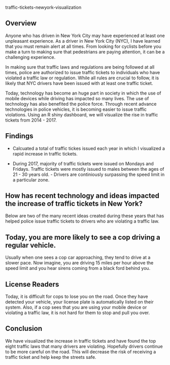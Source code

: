  traffic-tickets-newyork-visualization
 
 Overview
 ---------
Anyone who has driven in New York City may have experienced at least one unpleasant experience. As a driver in New York City (NYC), I have learned that you must remain alert at all times. From looking for cyclists before you make a turn to making  sure that pedestrians are paying attention, it can be a challenging experience. 

In making sure that traffic laws and regulations are being followed at all times, police are authorized to issue traffic tickets to individuals who have violated a traffic law or regulation. While all rules are crucial to follow, it is likely that NYC drivers have been issued  with at least one traffic ticket. 

Today, technology has become an huge part in society in which the use of mobile devices while driving has impacted so many lives. The use of technology has also benefited the police force. Through recent advance technologies in police vehicles, it is becoming easier to issue traffic violations.  Using an R shiny dashboard,  we will visualize the rise in traffic tickets from 2014 - 2017. 

Findings
--------
- Calcuated a total of traffic tickes issued each year in which I visualized a rapid increase in traffic tickets. 

- During 2017, majority of traffic tickets were issued on Mondays and Fridays. Traffic tickets were mostly issued to males between the ages of 21 - 30 years old.  - Drivers are continiously surpassing the speed limit in a particular zone. 

How has recent technology and ideas impacted the increase of traffic tickets in New York?
------
 Below are two of the many recent ideas created during these years that has helped police issue traffic tickets to drivers who are violating a traffic law. 

 Today, you are more likely to see a cop driving a regular vehicle. 
 -----
 Usually when one sees a cop car approaching, they tend to drive at a slower pace. Now imagine, you are driving 15 miles per hour above the speed limit and  you hear sirens coming from a black ford behind you.

License Readers
----------------
 Today, it is difficult for cops to lose you on the road. Once they have detected your vehicle, your license plate is automatically listed on their system. Also, if a  cop sees that you are using your mobile device or violating a traffic law, it is not hard for them to stop and pull you over.
 
 Conclusion 
 -----------
 We have visualized the increase in traffic tickets and have found the top eight traffic laws that many drivers are violating. Hopefully drivers continue to be more careful on the road. This will decrease the risk of receiving a traffic ticket and help keep the streets safe. 
